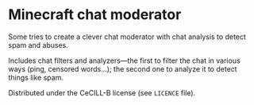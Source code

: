 # Minecraft chat moderator

Some tries to create a clever chat moderator with chat analysis to detect spam and abuses.

Includes chat filters and analyzers—the first to filter the chat in various ways (ping, censored words...); the second one to analyze it to detect things like spam.

Distributed under the CeCILL-B license (see `LICENCE` file).